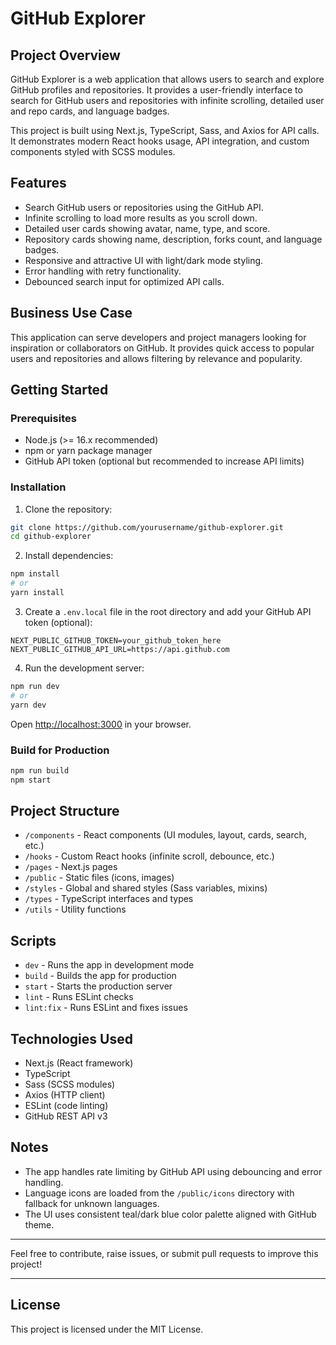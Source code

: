 
# GitHub Explorer

## Project Overview

GitHub Explorer is a web application that allows users to search and explore GitHub profiles and repositories. It provides a user-friendly interface to search for GitHub users and repositories with infinite scrolling, detailed user and repo cards, and language badges.

This project is built using Next.js, TypeScript, Sass, and Axios for API calls. It demonstrates modern React hooks usage, API integration, and custom components styled with SCSS modules.

## Features

- Search GitHub users or repositories using the GitHub API.
- Infinite scrolling to load more results as you scroll down.
- Detailed user cards showing avatar, name, type, and score.
- Repository cards showing name, description, forks count, and language badges.
- Responsive and attractive UI with light/dark mode styling.
- Error handling with retry functionality.
- Debounced search input for optimized API calls.

## Business Use Case

This application can serve developers and project managers looking for inspiration or collaborators on GitHub. It provides quick access to popular users and repositories and allows filtering by relevance and popularity.

## Getting Started

### Prerequisites

- Node.js (>= 16.x recommended)
- npm or yarn package manager
- GitHub API token (optional but recommended to increase API limits)

### Installation

1. Clone the repository:

```bash
git clone https://github.com/yourusername/github-explorer.git
cd github-explorer
```

2. Install dependencies:

```bash
npm install
# or
yarn install
```

3. Create a `.env.local` file in the root directory and add your GitHub API token (optional):

```
NEXT_PUBLIC_GITHUB_TOKEN=your_github_token_here
NEXT_PUBLIC_GITHUB_API_URL=https://api.github.com
```

4. Run the development server:

```bash
npm run dev
# or
yarn dev
```

Open [http://localhost:3000](http://localhost:3000) in your browser.

### Build for Production

```bash
npm run build
npm start
```

## Project Structure

- `/components` - React components (UI modules, layout, cards, search, etc.)
- `/hooks` - Custom React hooks (infinite scroll, debounce, etc.)
- `/pages` - Next.js pages
- `/public` - Static files (icons, images)
- `/styles` - Global and shared styles (Sass variables, mixins)
- `/types` - TypeScript interfaces and types
- `/utils` - Utility functions

## Scripts

- `dev` - Runs the app in development mode
- `build` - Builds the app for production
- `start` - Starts the production server
- `lint` - Runs ESLint checks
- `lint:fix` - Runs ESLint and fixes issues

## Technologies Used

- Next.js (React framework)
- TypeScript
- Sass (SCSS modules)
- Axios (HTTP client)
- ESLint (code linting)
- GitHub REST API v3

## Notes

- The app handles rate limiting by GitHub API using debouncing and error handling.
- Language icons are loaded from the `/public/icons` directory with fallback for unknown languages.
- The UI uses consistent teal/dark blue color palette aligned with GitHub theme.

---

Feel free to contribute, raise issues, or submit pull requests to improve this project!

---

## License

This project is licensed under the MIT License.
